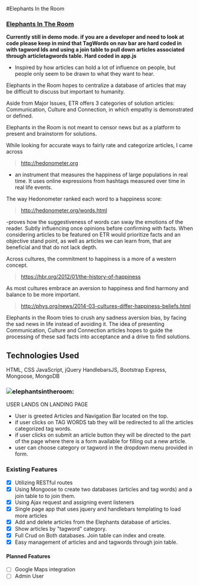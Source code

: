 
#Elephants In the Room
### [Elephants In The Room](https://elephantsintheroom.herokuapp.com/)
**Currently still in demo mode. if you are a developer and need to look at code please keep in mind that TagWords on nav bar are hard coded in with tagword Ids and using a join table to pull down articles associated through articletagwords table. Hard coded in app.js**

* Inspired by how articles can hold a lot of influence on people, but people only seem to be drawn to what they want to hear.

Elephants in the Room hopes to centralize a database of articles that may be difficult to discuss but important to humanity.

Aside from Major Issues, ETR offers 3 categories of solution articles: Communication, Culture and Connection, in which empathy is demonstrated or defined.

Elephants in the Room is not meant to censor news but as a platform to present and brainstorm for solutions.

While looking for accurate ways to fairly rate and categorize articles, I came across
 >http://hedonometer.org

- an instrument that measures the happiness of large populations in real time. It uses online expressions from hashtags measured over time in real life events.

The way Hedonometer ranked each word to a happiness score:
 >http://hedonometer.org/words.html

-proves how the suggestiveness of words can sway the emotions of the reader. Subtly influencing once opinions before confirming with facts. When considering articles to be  featured on ETR would prioritize facts and an objective stand point, as well as articles we can learn from, that are beneficial and that do not lack depth.

Across cultures, the commitment to happiness is a more of a western concept.
> https://hbr.org/2012/01/the-history-of-happiness

As most cultures embrace an aversion to happiness and find harmony and balance to be more important.
>http://phys.org/news/2014-03-cultures-differ-happiness-beliefs.html

Elephants in the Room tries to crush any sadness aversion bias, by facing the sad news in life instead of avoiding it. The idea of presenting Communication, Culture and Connection articles hopes to guide the processing of these sad facts into acceptance and a drive to find solutions.



## Technologies Used
HTML, CSS
JavaScript, jQuery
HandlebarsJS, Bootstrap
Express, Mongoose, MongoDB


### ![elephantsintheroom:](http://i.imgur.com/B2b6s8F.png "elephants")

USER LANDS ON LANDING PAGE
- User is greeted Articles and Navigation Bar located on the top.
- if user clicks on TAG WORDS tab they will be redirected to all the articles categorized tag words.
- if user clicks on submit an article button they will be directed to the part of the page where there is a form available for filling out a new article.
- user can choose category or tagword in the dropdown menu provided in form.


### Existing Features
- [X] Utilizing RESTful routes
- [X] Using Mongoose to create two databases (articles and tag words) and a join table to to join them.
- [X] Using Ajax request and assigning event listeners
- [X] Single page app that uses jquery and handlebars templating to load more articles
- [X] Add and delete articles from the Elephants database of articles.
- [X] Show articles by "tagword" category.
- [X] Full Crud on Both databases. Join table can index and create.
- [X] Easy management of articles and and tagwords through join table.

#### Planned Features
- [ ] Google Maps integration
- [ ] Admin User
